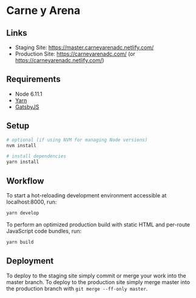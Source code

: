 # Carne y Arena

## Links

+ Staging Site: https://master.carneyarenadc.netlify.com/
+ Production Site: https://carneyarenadc.com/ (or https://carneyarenadc.netlify.com/)

## Requirements

+ Node 6.11.1
+ [Yarn](https://yarnpkg.com/)
+ [GatsbyJS](https://www.gatsbyjs.org/docs/)

## Setup

```bash
# optional (if using NVM for managing Node versions)
nvm install

# install dependencies
yarn install
```

## Workflow

To start a hot-reloading development environment accessible at localhost:8000, run:

```bash
yarn develop
```

To perform an optimized production build with static HTML and per-route JavaScript code bundles, run:

```bash
yarn build
```

## Deployment

To deploy to the staging site simply commit or merge your work into the master branch. To deploy to the production site simply merge master into the production branch with `git merge --ff-only master`.
